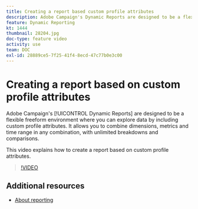 ```yaml
---
title: Creating a report based custom profile attributes
description: Adobe Campaign's Dynamic Reports are designed to be a flexible freeform environment where you can explore data by including custom profile attributes. It allows you to combine dimensions, metrics and time range in any combination, with unlimited breakdowns and comparisons. This video explains how to create a report based on custom profile attributes.
feature: Dynamic Reporting
kt: 1444
thumbnail: 28204.jpg
doc-type: feature video
activity: use
team: DOC
exl-id: 28889ce5-7f25-41f4-8ecd-47c77b0e3c00
---
```

# Creating a report based on custom profile attributes

Adobe Campaign's [!UICONTROL Dynamic Reports] are designed to be a flexible freeform environment where you can explore data by including custom profile attributes. It allows you to combine dimensions, metrics and time range in any combination, with unlimited breakdowns and comparisons.

This video explains how to create a report based on custom profile attributes.

>[!VIDEO](https://video.tv.adobe.com/v/28204?quality=12)

## Additional resources

* [About reporting](https://docs.adobe.com/content/help/en/campaign-standard/using/reporting/about-reporting/about-dynamic-reports.html)
